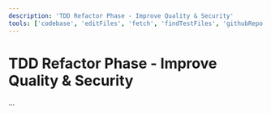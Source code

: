 ```yaml
---
description: 'TDD Refactor Phase - Improve Quality & Security'
tools: ['codebase', 'editFiles', 'fetch', 'findTestFiles', 'githubRepo', 'search', 'usages']
---
```

# TDD Refactor Phase - Improve Quality & Security
...
